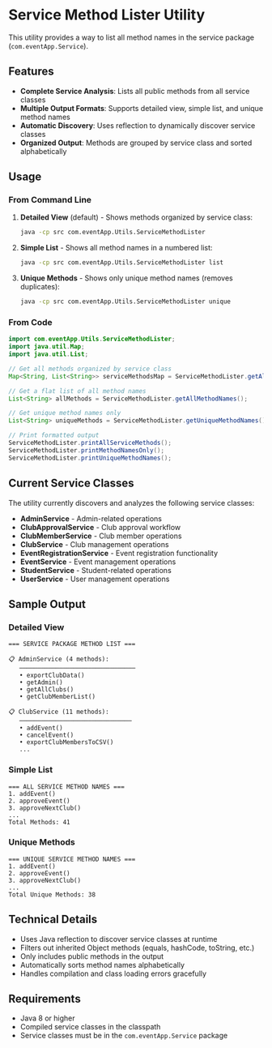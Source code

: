 # Service Method Lister Utility

This utility provides a way to list all method names in the service package (`com.eventApp.Service`).

## Features

- **Complete Service Analysis**: Lists all public methods from all service classes
- **Multiple Output Formats**: Supports detailed view, simple list, and unique method names
- **Automatic Discovery**: Uses reflection to dynamically discover service classes
- **Organized Output**: Methods are grouped by service class and sorted alphabetically

## Usage

### From Command Line

1. **Detailed View** (default) - Shows methods organized by service class:
   ```bash
   java -cp src com.eventApp.Utils.ServiceMethodLister
   ```

2. **Simple List** - Shows all method names in a numbered list:
   ```bash
   java -cp src com.eventApp.Utils.ServiceMethodLister list
   ```

3. **Unique Methods** - Shows only unique method names (removes duplicates):
   ```bash
   java -cp src com.eventApp.Utils.ServiceMethodLister unique
   ```

### From Code

```java
import com.eventApp.Utils.ServiceMethodLister;
import java.util.Map;
import java.util.List;

// Get all methods organized by service class
Map<String, List<String>> serviceMethodsMap = ServiceMethodLister.getAllServiceMethods();

// Get a flat list of all method names
List<String> allMethods = ServiceMethodLister.getAllMethodNames();

// Get unique method names only
List<String> uniqueMethods = ServiceMethodLister.getUniqueMethodNames();

// Print formatted output
ServiceMethodLister.printAllServiceMethods();
ServiceMethodLister.printMethodNamesOnly();
ServiceMethodLister.printUniqueMethodNames();
```

## Current Service Classes

The utility currently discovers and analyzes the following service classes:

- **AdminService** - Admin-related operations
- **ClubApprovalService** - Club approval workflow
- **ClubMemberService** - Club member operations  
- **ClubService** - Club management operations
- **EventRegistrationService** - Event registration functionality
- **EventService** - Event management operations
- **StudentService** - Student-related operations
- **UserService** - User management operations

## Sample Output

### Detailed View
```
=== SERVICE PACKAGE METHOD LIST ===

📋 AdminService (4 methods):
   ────────────────────────────────
   • exportClubData()
   • getAdmin()
   • getAllClubs()
   • getClubMemberList()

📋 ClubService (11 methods):
   ───────────────────────────────
   • addEvent()
   • cancelEvent()
   • exportClubMembersToCSV()
   ...
```

### Simple List
```
=== ALL SERVICE METHOD NAMES ===
1. addEvent()
2. approveEvent()
3. approveNextClub()
...
Total Methods: 41
```

### Unique Methods
```
=== UNIQUE SERVICE METHOD NAMES ===
1. addEvent()
2. approveEvent()
3. approveNextClub()
...
Total Unique Methods: 38
```

## Technical Details

- Uses Java reflection to discover service classes at runtime
- Filters out inherited Object methods (equals, hashCode, toString, etc.)
- Only includes public methods in the output
- Automatically sorts method names alphabetically
- Handles compilation and class loading errors gracefully

## Requirements

- Java 8 or higher
- Compiled service classes in the classpath
- Service classes must be in the `com.eventApp.Service` package